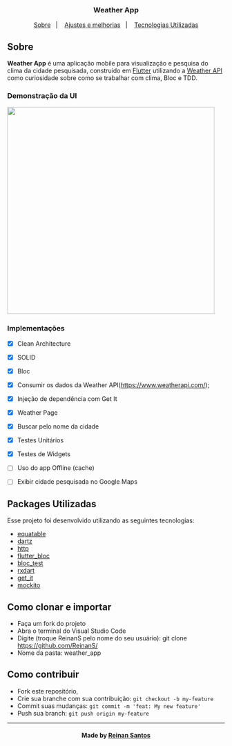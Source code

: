 <h3 align="center">
    <br>
    <b>Weather App</b>  
    <br>
</h3>
  
<p align="center">
  <a href="#about">Sobre</a>&nbsp;&nbsp;&nbsp;|&nbsp;&nbsp;&nbsp;
  <a href="#features">Ajustes e melhorias</a>&nbsp;&nbsp;&nbsp;|&nbsp;&nbsp;&nbsp;
  <a href="#technologies-used">Tecnologias Utilizadas</a>
</p>


<a id="about"></a>

## Sobre

<strong>Weather App</strong> é uma aplicação mobile para visualização e pesquisa do clima da cidade pesquisada, construído em [Flutter](https://www.flutter.dev/) utilizando a [Weather API](https://www.weatherapi.com/) como curiosidade sobre como se trabalhar com clima, Bloc e TDD.


### Demonstração da UI

 <img align="center" src="https://user-images.githubusercontent.com/51024246/170737066-6541cdce-6dba-4758-9a82-3a06ce8c3413.png" height="480px">


<a id="features"></a>

### Implementações

- [x] Clean Architecture
- [x] SOLID
- [x] Bloc
- [x] Consumir os dados da Weather API(https://www.weatherapi.com/);
- [x] Injeção de dependência com Get It
- [x] Weather Page
- [x] Buscar pelo nome da cidade
- [x] Testes Unitários
- [x] Testes de Widgets
- [ ] Uso do app Offline (cache)
- [ ] Exibir cidade pesquisada no Google Maps


## Packages Utilizadas

Esse projeto foi desenvolvido utilizando as seguintes tecnologias:

- [equatable](https://pub.dev/packages/transparent_image)
- [dartz](https://pub.dev/packages/dartz)
- [http](https://pub.dev/packages/http)
- [flutter_bloc](https://pub.dev/packages/flutter_bloc)
- [bloc_test](https://pub.dev/packages/bloc_test)
- [rxdart](https://pub.dev/packages/rxdart)
- [get_it](https://pub.dev/packages/get_it)
- [mockito](https://pub.dev/packages/mockito)

<a id="how-to-use"></a>

## Como clonar e importar

- Faça um fork do projeto
- Abra o terminal do Visual Studio Code
- Digite (troque ReinanS pelo nome do seu usuário): git clone https://github.com/ReinanS/
- Nome da pasta: weather_app


<a id="how-to-contribute"></a>

## Como contribuir

- Fork este repositório,
- Crie sua branche com sua contribuição: `git checkout -b my-feature`
- Commit suas mudanças: `git commit -m 'feat: My new feature' `
- Push sua branch: `git push origin my-feature`
<!-- 
## License

Esse projeto está sob a licença MIT. Veja o arquivo [LICENSE](LICENSE.md) para mais detalhes. -->

---

<h4 align="center">
    Made by <a href="https://www.linkedin.com/in/reinan-santos99/" target="_blank">Reinan Santos</a>
</h4>